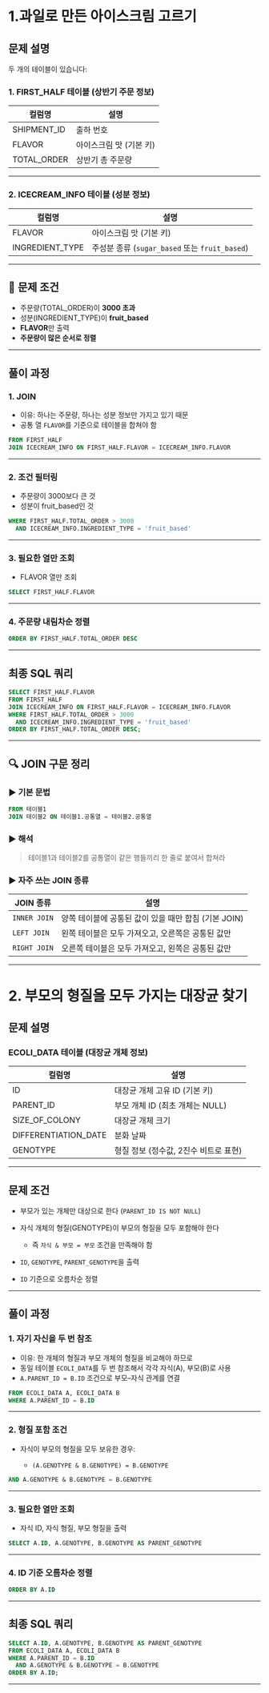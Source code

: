 # 1.과일로 만든 아이스크림 고르기

## 문제 설명

두 개의 테이블이 있습니다:

### 1. FIRST_HALF 테이블 (상반기 주문 정보)

| 컬럼명          | 설명             |
| ------------ | -------------- |
| SHIPMENT\_ID | 출하 번호          |
| FLAVOR       | 아이스크림 맛 (기본 키) |
| TOTAL\_ORDER | 상반기 총 주문량      |

---

### 2. ICECREAM_INFO 테이블 (성분 정보)

| 컬럼명              | 설명                                      |
| ---------------- | --------------------------------------- |
| FLAVOR           | 아이스크림 맛 (기본 키)                          |
| INGREDIENT\_TYPE | 주성분 종류 (`sugar_based` 또는 `fruit_based`) |

---

## 📌 문제 조건

* 주문량(TOTAL\_ORDER)이 **3000 초과**
* 성분(INGREDIENT\_TYPE)이 **fruit\_based**
* **FLAVOR**만 출력
* **주문량이 많은 순서로 정렬**

---

## 풀이 과정

### 1. JOIN

* 이유: 하나는 주문량, 하나는 성분 정보만 가지고 있기 때문
* 공통 열 `FLAVOR`를 기준으로 테이블을 합쳐야 함

```sql
FROM FIRST_HALF
JOIN ICECREAM_INFO ON FIRST_HALF.FLAVOR = ICECREAM_INFO.FLAVOR
```

---

### 2. 조건 필터링

* 주문량이 3000보다 큰 것
* 성분이 fruit_based인 것

```sql
WHERE FIRST_HALF.TOTAL_ORDER > 3000
  AND ICECREAM_INFO.INGREDIENT_TYPE = 'fruit_based'
```

---

### 3. 필요한 열만 조회

* FLAVOR 열만 조회

```sql
SELECT FIRST_HALF.FLAVOR
```

---

### 4. 주문량 내림차순 정렬

```sql
ORDER BY FIRST_HALF.TOTAL_ORDER DESC
```

---

## 최종 SQL 쿼리

```sql
SELECT FIRST_HALF.FLAVOR
FROM FIRST_HALF
JOIN ICECREAM_INFO ON FIRST_HALF.FLAVOR = ICECREAM_INFO.FLAVOR
WHERE FIRST_HALF.TOTAL_ORDER > 3000
  AND ICECREAM_INFO.INGREDIENT_TYPE = 'fruit_based'
ORDER BY FIRST_HALF.TOTAL_ORDER DESC;
```

---

## 🔍 JOIN 구문 정리

### ▶ 기본 문법

```sql
FROM 테이블1
JOIN 테이블2 ON 테이블1.공통열 = 테이블2.공통열
```

### ▶ 해석

> 테이블1과 테이블2를 공통열이 같은 행들끼리 한 줄로 붙여서 합쳐라

### ▶ 자주 쓰는 JOIN 종류

| JOIN 종류      | 설명                                |
| ------------ | --------------------------------- |
| `INNER JOIN` | 양쪽 테이블에 공통된 값이 있을 때만 합침 (기본 JOIN) |
| `LEFT JOIN`  | 왼쪽 테이블은 모두 가져오고, 오른쪽은 공통된 값만      |
| `RIGHT JOIN` | 오른쪽 테이블은 모두 가져오고, 왼쪽은 공통된 값만      |

---

# 2. 부모의 형질을 모두 가지는 대장균 찾기 


## 문제 설명

### ECOLI_DATA 테이블 (대장균 개체 정보)

| 컬럼명                   | 설명                      |
| --------------------- | ----------------------- |
| ID                    | 대장균 개체 고유 ID (기본 키)     |
| PARENT\_ID            | 부모 개체 ID (최초 개체는 NULL)  |
| SIZE\_OF\_COLONY      | 대장균 개체 크기               |
| DIFFERENTIATION\_DATE | 분화 날짜                   |
| GENOTYPE              | 형질 정보 (정수값, 2진수 비트로 표현) |

---

## 문제 조건

* 부모가 있는 개체만 대상으로 한다 (`PARENT_ID IS NOT NULL`)
* 자식 개체의 형질(GENOTYPE)이 부모의 형질을 모두 포함해야 한다

  * 즉 `자식 & 부모 = 부모` 조건을 만족해야 함
* `ID`, `GENOTYPE`, `PARENT_GENOTYPE`을 출력
* `ID` 기준으로 오름차순 정렬

---

## 풀이 과정

### 1. 자기 자신을 두 번 참조

* 이유: 한 개체의 형질과 부모 개체의 형질을 비교해야 하므로
* 동일 테이블 `ECOLI_DATA`를 두 번 참조해서 각각 자식(A), 부모(B)로 사용
* `A.PARENT_ID = B.ID` 조건으로 부모–자식 관계를 연결

```sql
FROM ECOLI_DATA A, ECOLI_DATA B
WHERE A.PARENT_ID = B.ID
```

---

### 2. 형질 포함 조건 

* 자식이 부모의 형질을 모두 보유한 경우:

  * `(A.GENOTYPE & B.GENOTYPE) = B.GENOTYPE`

```sql
AND A.GENOTYPE & B.GENOTYPE = B.GENOTYPE
```

---

### 3. 필요한 열만 조회

* 자식 ID, 자식 형질, 부모 형질을 출력

```sql
SELECT A.ID, A.GENOTYPE, B.GENOTYPE AS PARENT_GENOTYPE
```

---

### 4. ID 기준 오름차순 정렬

```sql
ORDER BY A.ID
```

---

## 최종 SQL 쿼리

```sql
SELECT A.ID, A.GENOTYPE, B.GENOTYPE AS PARENT_GENOTYPE
FROM ECOLI_DATA A, ECOLI_DATA B
WHERE A.PARENT_ID = B.ID
  AND A.GENOTYPE & B.GENOTYPE = B.GENOTYPE
ORDER BY A.ID;
```

---

